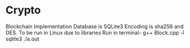 # Crypto
Blockchain Implementation
Database is SQLite3
Encoding is sha256 and DES.
To be run in Linux due to libraries
Run in terminal-
g++ Block.cpp -l sqlite3
./a.out
